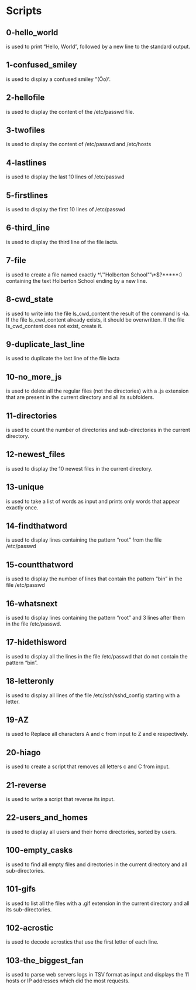 # Scripts

## 0-hello_world

is used to print “Hello, World”, followed by a new line to the standard output.

## 1-confused_smiley

is used to display a confused smiley "(Ôo)'.

## 2-hellofile

is used to display the content of the /etc/passwd file.

## 3-twofiles

is used to display the content of /etc/passwd and /etc/hosts

## 4-lastlines

is used to display the last 10 lines of /etc/passwd

## 5-firstlines

is used to display the first 10 lines of /etc/passwd

## 6-third_line

is used to display the third line of the file iacta.

## 7-file

is used to create a file named exactly \*\\'"Holberton School"\'\\*$\?\*\*\*\*\*:) containing the text Holberton School ending by a new line.

## 8-cwd_state

is used to write into the file ls_cwd_content the result of the command ls -la. If the file ls_cwd_content already exists, it should be overwritten. If the file ls_cwd_content does not exist, create it.

## 9-duplicate_last_line

is used to duplicate the last line of the file iacta

## 10-no_more_js

is used to delete all the regular files (not the directories) with a .js extension that are present in the current directory and all its subfolders.

## 11-directories

is used to count the number of directories and sub-directories in the current directory.

## 12-newest_files

is used to display the 10 newest files in the current directory.

## 13-unique

is used to take a list of words as input and prints only words that appear exactly once.

## 14-findthatword

is used to display lines containing the pattern “root” from the file /etc/passwd

## 15-countthatword

is used to display the number of lines that contain the pattern “bin” in the file /etc/passwd

## 16-whatsnext

is used to display lines containing the pattern “root” and 3 lines after them in the file /etc/passwd.

## 17-hidethisword

is used to display all the lines in the file /etc/passwd that do not contain the pattern “bin”.

## 18-letteronly

is used to display all lines of the file /etc/ssh/sshd_config starting with a letter.

## 19-AZ

is used to Replace all characters A and c from input to Z and e respectively.

## 20-hiago

is used to create a script that removes all letters c and C from input.

## 21-reverse

is used to write a script that reverse its input.

## 22-users_and_homes

is used to display all users and their home directories, sorted by users.

## 100-empty_casks

is used to find all empty files and directories in the current directory and all sub-directories.

## 101-gifs

is used to list all the files with a .gif extension in the current directory and all its sub-directories.

## 102-acrostic

is used to decode acrostics that use the first letter of each line.

## 103-the_biggest_fan

is used to parse web servers logs in TSV format as input and displays the 11 hosts or IP addresses which did the most requests.